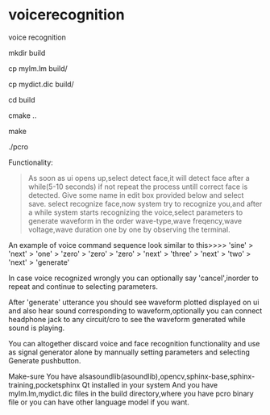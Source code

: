 voicerecognition
================

voice recognition

mkdir build

cp mylm.lm build/

cp mydict.dic build/

cd build

cmake ..

make

./pcro

Functionality:

>As soon as ui opens up,select detect face,it will detect face after a while(5-10 seconds) if not repeat the process untill correct face is detected.
>Give some name in edit box provided below and select save.
>select recognize face,now system try to recognize you,and after a while system starts recognizing the voice,select  parameters to generate waveform in the order wave-type,wave freqency,wave voltage,wave duration one by one by observing the terminal.
 
An example of voice command sequence look similar to this>>>> 'sine' > 'next' > 'one' > 'zero' > 'zero' > 'zero' > 'next' > 'three' > 'next' > 'two' > 'next' > 'generate'
  
In case voice recognized wrongly you can optionally say 'cancel',inorder to repeat and continue to selecting parameters.

After 'generate' utterance you should see waveform plotted displayed on ui and also hear sound corresponding to waveform,optionally you can connect headphone jack to any circuit/cro to see the waveform generated while sound is playing.

You can altogether discard voice and face recognition functionality and use as signal generator alone by mannually setting parameters and selecting Generate pushbutton.

Make-sure
You have alsasoundlib(asoundlib),opencv,sphinx-base,sphinx-training,pocketsphinx Qt installed in your system And you have mylm.lm,mydict.dic files in the build directory,where you have pcro binary file or you can have other language model if you want.
